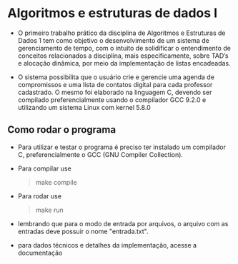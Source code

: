 
# Algoritmos e estruturas de dados I

  - O primeiro trabalho prático da disciplina de Algoritmos e Estruturas de Dados 1 tem como objetivo 
  o desenvolvimento de um sistema de gerenciamento de tempo, com o intuito de solidificar o entendimento de conceitos 
  relacionados a disciplina, mais especificamente, sobre TAD’s e alocação dinâmica, por meio da implementação de listas encadeadas. 
  
  - O sistema possibilita que o usuário crie e gerencie uma agenda de compromissos e uma lista de 
  contatos digital para cada professor cadastrado. O mesmo foi elaborado na linguagem C, devendo ser compilado 
  preferencialmente usando o compilador GCC 9.2.0 e utilizando um sistema Linux com kernel 5.8.0

## Como rodar o programa

- Para utilizar e testar o programa é preciso ter instalado um compilador C, preferencialmente o GCC (GNU Compiler Collection).

- Para compilar use
	> make compile
- Para rodar use
	> make run

- lembrando que para o modo de entrada por arquivos, o arquivo com as entradas deve possuir o nome "entrada.txt".

- para dados técnicos e detalhes da implementação, acesse a documentação